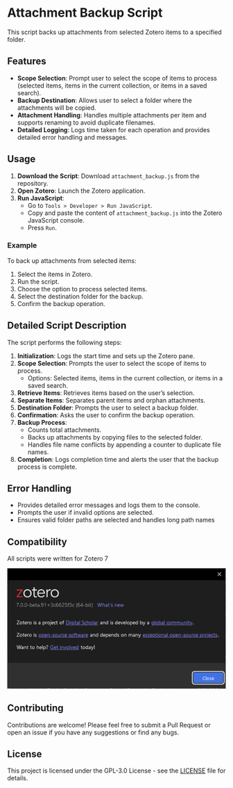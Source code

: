 # Attachment Backup Script

This script backs up attachments from selected Zotero items to a specified folder.

## Features

- **Scope Selection**: Prompt user to select the scope of items to process (selected items, items in the current collection, or items in a saved search).
- **Backup Destination**: Allows user to select a folder where the attachments will be copied.
- **Attachment Handling**: Handles multiple attachments per item and supports renaming to avoid duplicate filenames.
- **Detailed Logging**: Logs time taken for each operation and provides detailed error handling and messages.

## Usage

1. **Download the Script**: Download `attachment_backup.js` from the repository.
2. **Open Zotero**: Launch the Zotero application.
3. **Run JavaScript**:
    - Go to `Tools > Developer > Run JavaScript`.
    - Copy and paste the content of `attachment_backup.js` into the Zotero JavaScript console.
    - Press `Run`.

### Example

To back up attachments from selected items:

1. Select the items in Zotero.
2. Run the script.
3. Choose the option to process selected items.
4. Select the destination folder for the backup.
5. Confirm the backup operation.

## Detailed Script Description

The script performs the following steps:

1. **Initialization**: Logs the start time and sets up the Zotero pane.
2. **Scope Selection**: Prompts the user to select the scope of items to process.
    - Options: Selected items, items in the current collection, or items in a saved search.
3. **Retrieve Items**: Retrieves items based on the user’s selection.
4. **Separate Items**: Separates parent items and orphan attachments.
5. **Destination Folder**: Prompts the user to select a backup folder.
6. **Confirmation**: Asks the user to confirm the backup operation.
7. **Backup Process**:
    - Counts total attachments.
    - Backs up attachments by copying files to the selected folder.
    - Handles file name conflicts by appending a counter to duplicate file names.
8. **Completion**: Logs completion time and alerts the user that the backup process is complete.

## Error Handling

- Provides detailed error messages and logs them to the console.
- Prompts the user if invalid options are selected.
- Ensures valid folder paths are selected and handles long path names

## Compatibility
All scripts were written for Zotero 7

![Screenshot](doc/zotero_version.png)

## Contributing

Contributions are welcome! Please feel free to submit a Pull Request or open an issue if you have any suggestions or find any bugs.

## License

This project is licensed under the GPL-3.0 License - see the [LICENSE](LICENSE) file for details.